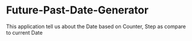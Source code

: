 # Future-Past-Date-Generator
This application tell us about the Date based on Counter, Step as compare to current Date
